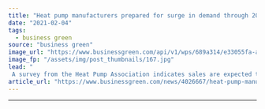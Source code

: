 ```yaml
---
title: "Heat pump manufacturers prepared for surge in demand through 2021"
date: "2021-02-04"
tags: 
  - business green
source: "business green"
image_url: "https://www.businessgreen.com/api/v1/wps/689a314/e33055fa-a235-4da0-a459-dbc576d40279/5/heat-pumps-KangeStudio-185x114.jpg"
image_fp: "/assets/img/post_thumbnails/167.jpg"
lead: "
 A survey from the Heat Pump Association indicates sales are expected to double across the industry over the next year ..."
article_url: "https://www.businessgreen.com/news/4026667/heat-pump-manufacturers-prepared-surge-demand-2021"
---
```


---
